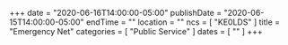 +++
date = "2020-06-16T14:00:00-05:00"
publishDate = "2020-06-15T14:00:00-05:00"
endTime = ""
location = ""
ncs = [ "KE0LDS" ]
title = "Emergency Net"
categories = [ "Public Service" ]
dates = [ "" ]
+++
